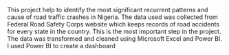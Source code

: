 This project help to identify the most significant recurrent patterns and cause of road traffic crashes in Nigeria. The data used was collected from Federal Road Safety Corps website which keeps records of road accidents for every state in the country. This is the most important step in the project. The data was transformed and cleaned using Microsoft Excel and Power BI. I used Power BI to create a dashboard
